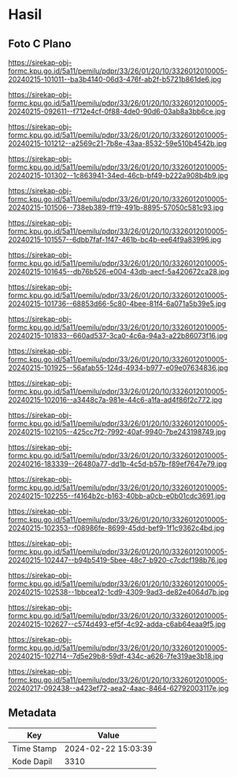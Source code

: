 # Hasil

## Foto C Plano

https://sirekap-obj-formc.kpu.go.id/5a11/pemilu/pdpr/33/26/01/20/10/3326012010005-20240215-101011--ba3b4140-06d3-476f-ab2f-b5721b861de6.jpg

https://sirekap-obj-formc.kpu.go.id/5a11/pemilu/pdpr/33/26/01/20/10/3326012010005-20240215-092611--f712e4cf-0f88-4de0-90d6-03ab8a3bb6ce.jpg

https://sirekap-obj-formc.kpu.go.id/5a11/pemilu/pdpr/33/26/01/20/10/3326012010005-20240215-101212--a2569c21-7b8e-43aa-8532-59e510b4542b.jpg

https://sirekap-obj-formc.kpu.go.id/5a11/pemilu/pdpr/33/26/01/20/10/3326012010005-20240215-101302--1c863941-34ed-46cb-bf49-b222a908b4b9.jpg

https://sirekap-obj-formc.kpu.go.id/5a11/pemilu/pdpr/33/26/01/20/10/3326012010005-20240215-101506--738eb389-ff19-491b-8895-57050c581c93.jpg

https://sirekap-obj-formc.kpu.go.id/5a11/pemilu/pdpr/33/26/01/20/10/3326012010005-20240215-101557--6dbb7faf-1f47-461b-bc4b-ee64f9a83996.jpg

https://sirekap-obj-formc.kpu.go.id/5a11/pemilu/pdpr/33/26/01/20/10/3326012010005-20240215-101645--db76b526-e004-43db-aecf-5a420672ca28.jpg

https://sirekap-obj-formc.kpu.go.id/5a11/pemilu/pdpr/33/26/01/20/10/3326012010005-20240215-101736--68853d66-5c80-4bee-81f4-6a071a5b39e5.jpg

https://sirekap-obj-formc.kpu.go.id/5a11/pemilu/pdpr/33/26/01/20/10/3326012010005-20240215-101833--660ad537-3ca0-4c6a-94a3-a22b86073f16.jpg

https://sirekap-obj-formc.kpu.go.id/5a11/pemilu/pdpr/33/26/01/20/10/3326012010005-20240215-101925--56afab55-124d-4934-b977-e09e07634836.jpg

https://sirekap-obj-formc.kpu.go.id/5a11/pemilu/pdpr/33/26/01/20/10/3326012010005-20240215-102016--a3448c7a-981e-44c6-a1fa-ad4f86f2c772.jpg

https://sirekap-obj-formc.kpu.go.id/5a11/pemilu/pdpr/33/26/01/20/10/3326012010005-20240215-102105--425cc7f2-7992-40af-9940-7be243198749.jpg

https://sirekap-obj-formc.kpu.go.id/5a11/pemilu/pdpr/33/26/01/20/10/3326012010005-20240216-183339--26480a77-dd1b-4c5d-b57b-f89ef7647e79.jpg

https://sirekap-obj-formc.kpu.go.id/5a11/pemilu/pdpr/33/26/01/20/10/3326012010005-20240215-102255--f4164b2c-b163-40bb-a0cb-e0b01cdc3691.jpg

https://sirekap-obj-formc.kpu.go.id/5a11/pemilu/pdpr/33/26/01/20/10/3326012010005-20240215-102353--f08986fe-8699-45dd-bef9-1f1c9362c4bd.jpg

https://sirekap-obj-formc.kpu.go.id/5a11/pemilu/pdpr/33/26/01/20/10/3326012010005-20240215-102447--b94b5419-5bee-48c7-b920-c7cdcf198b76.jpg

https://sirekap-obj-formc.kpu.go.id/5a11/pemilu/pdpr/33/26/01/20/10/3326012010005-20240215-102538--1bbcea12-1cd9-4309-9ad3-de82e4064d7b.jpg

https://sirekap-obj-formc.kpu.go.id/5a11/pemilu/pdpr/33/26/01/20/10/3326012010005-20240215-102627--c574d493-ef5f-4c92-adda-c6ab64eaa9f5.jpg

https://sirekap-obj-formc.kpu.go.id/5a11/pemilu/pdpr/33/26/01/20/10/3326012010005-20240215-102714--7d5e29b8-59df-434c-a626-7fe319ae3b18.jpg

https://sirekap-obj-formc.kpu.go.id/5a11/pemilu/pdpr/33/26/01/20/10/3326012010005-20240217-092438--a423ef72-aea2-4aac-8464-62792003117e.jpg


## Metadata

| Key        | Value               |
| ---------- | ------------------- |
| Time Stamp | 2024-02-22 15:03:39 |
| Kode Dapil | 3310                |



